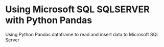 # Using Microsoft SQL SQLSERVER with Python Pandas

Using Python Pandas dataframe to read and insert data to Microsoft SQL Server
